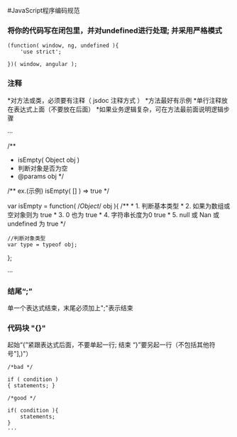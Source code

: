 #JavaScript程序编码规范

### 将你的代码写在闭包里，并对undefined进行处理; 并采用严格模式

```
(function( window, ng, undefined ){
    'use strict';
       
})( window, angular );
````

### 注释

*对方法或类，必须要有注释（ jsdoc 注释方式 ）
*方法最好有示例
*单行注释放在表达式上面（不要放在后面）
*如果业务逻辑复杂，可在方法最前面说明逻辑步骤

···

/**
 * isEmpty( Object obj )
 * 判断对象是否为空
 * @params obj
 */
 
 /** 
    ex.(示例)
    isEmpty( [] ) => true
  */
  
var isEmpty = function( /*Object*/ obj ){
    /**
     * 1. 判断基本类型
     * 2. 如果为数组或空对象则为 true
     * 3. 0 也为 true
     * 4. 字符串长度为0 true
     * 5. null 或 Nan 或 undefined 为 true
     */

    //判断对象类型
    var type = typeof obj;
    
};

···

### 结尾“;”

单一个表达式结束，末尾必须加上";"表示结束

### 代码块 "{}"

起始“{”紧跟表达式后面，不要单起一行;
结束 “}”要另起一行（不包括其他符号"],)"）

```
/*bad */

if ( condition )
{ statements; }

/*good */

if( condition ){
    statements;
}
···







